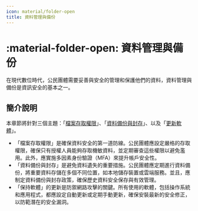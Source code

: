 ```yaml
---
icon: material/folder-open
title: 資料管理與備份
---
```


# :material-folder-open: 資料管理與備份

在現代數位時代，公民團體需要妥善與安全的管理和保護他們的資料，資料管理與備份是資訊安全的基本之一。

## 簡介說明

本章節將針對三個主題：「[檔案存取權限](./files_access.md)」、「[資料備份與封存](./backup_archive.md)」、以及「[更新軟體](./software_update.md)」。

- 「檔案存取權限」是確保資料安全的第一道防線。公民團體應設定嚴格的存取權限，確保只有授權人員能夠存取機敏資料，並定期審查這些權限以避免濫用。此外，應實施多因素身份驗證（MFA）來提升帳戶安全性。
- 「資料備份與封存」是避免資料遺失的重要措施。公民團體應定期進行資料備份，將重要資料存儲在多個不同位置，如本地儲存裝置或雲端服務。並且，應制定資料備份與封存政策，確保歷史資料安全保存與有效管理。
- 「保持軟體」的更新是防禦網路攻擊的關鍵。所有使用的軟體，包括操作系統和應用程式，都應設定自動更新或定期手動更新，確保安裝最新的安全修正，以防範潛在的安全漏洞。
